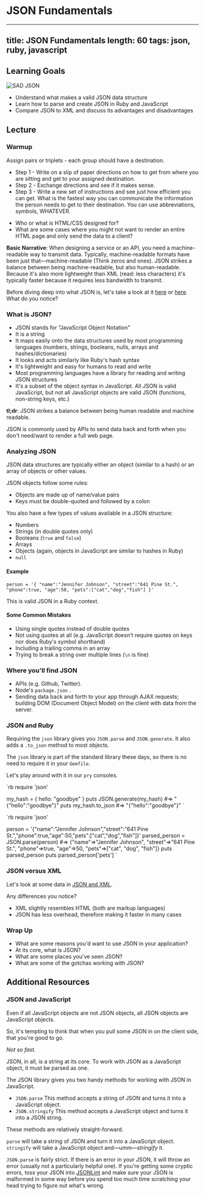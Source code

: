 # JSON Fundamentals

---
title: JSON Fundamentals
length: 60
tags: json, ruby, javascript
---

## Learning Goals


![SAD JSON](https://s-media-cache-ak0.pinimg.com/originals/32/7b/89/327b89ed22ccd2f75dfb9dd1241d830a.jpg)

* Understand what makes a valid JSON data structure
* Learn how to parse and create JSON in Ruby and JavaScript
* Compare JSON to XML and discuss its advantages and disadvantages

## Lecture

### Warmup

Assign pairs or triplets - each group should have a destination.

- Step 1 - Write on a slip of paper directions on how to get from where you are sitting and get to your assigned destination.
- Step 2 - Exchange directions and see if it makes sense.
- Step 3 - Write a new set of instructions and see just how efficient you can get. What is the fastest way you can communicate the information the person needs to get to their destination. You can use abbreviations, symbols, WHATEVER. 

* Who or what is HTML/CSS designed for?
* What are some cases where you might not want to render an entire HTML page and only send the data to a client?

**Basic Narrative**: When designing a service or an API, you need a machine-readable way to transmit data. Typically, machine-readable formats have been just that—machine-readable (Think zeros and ones). JSON strikes a balance between being machine-readable, but also human-readable. Because it's also more lightweight than XML (read: less characters) it's typically faster because it requires less bandwidth to transmit.

Before diving deep into what JSON is, let's take a look at it [here](https://developer.github.com/v3/git/commits) or [here](https://birdeck-api.herokuapp.com/api/v1/posts/2). What do you notice?

### What is JSON?

* JSON stands for "JavaScript Object Notation"
* It is a string
* It maps easily onto the data structures used by most programming languages (numbers, strings, booleans, nulls, arrays and hashes/dictionaries)  
* It looks and acts similarly like Ruby's hash syntax
* It's lightweight and easy for humans to read and write
* Most programming languages have a library for reading and writing JSON structures
* It's a subset of the object syntax in JavaScript. All JSON is valid JavaScript, but not all JavaScript objects are valid JSON (functions, non-string keys, etc.)

**tl;dr**: JSON strikes a balance between being human readable and machine readable.

JSON is commonly used by APIs to send data back and forth when you don't need/want to render a full web page.

### Analyzing JSON  

JSON data structures are typically either an object (similar to a hash) or an array of objects or other values.

JSON objects follow some rules:

* Objects are made up of name/value pairs
* Keys must be double-quoted and followed by a colon

You also have a few types of values available in a JSON structure:

* Numbers
* Strings (in double quotes only)
* Booleans (`true` and `false`)
* Arrays
* Objects (again, objects in JavaScript are similar to hashes in Ruby)
* `null`

#### Example

`
person = '{
  "name":"Jennifer Johnson",
  "street":"641 Pine St.",
  "phone":true,
  "age":50,
  "pets":["cat","dog","fish"]
}'
`

This is valid JSON in a Ruby context.

#### Some Common Mistakes

* Using single quotes instead of double quotes
* Not using quotes at all (e.g. JavaScript doesn't require quotes on keys nor does Ruby's symbol shorthand)
* Including a trailing comma in an array
* Trying to break a string over multiple lines (`\n` is fine)

### Where you'll find JSON

* APIs (e.g. Github, Twitter).
* Node's `package.json` .
* Sending data back and forth to your app through AJAX requests; building DOM (Document Object Model) on the client with data from the server.

### JSON and Ruby

Requiring the `json` library gives you `JSON.parse` and  `JSON.generate`. It also adds a `.to_json` method to most objects.

The `json` library is part of the standard library these days, so there is no need to require it in your `Gemfile`.

Let's play around with it in our `pry` consoles.

`rb
require 'json'

my_hash = { hello: "goodbye" }
puts JSON.generate(my_hash) #=> "{"hello":"goodbye"}"
puts  my_hash.to_json #=> "{"hello":"goodbye"}"
`

`rb
require 'json'

person = '{"name":"Jennifer Johnson","street":"641 Pine St.","phone":true,"age":50,"pets":["cat","dog","fish"]}'
parsed_person = JSON.parse(person) #=> {"name"=>"Jennifer Johnson", "street"=>"641 Pine St.", "phone"=>true, "age"=>50, "pets"=>["cat", "dog", "fish"]}
puts parsed_person
puts parsed_person['pets']
`

### JSON versus XML

Let's look at some data in [JSON and XML](../misc/xml_vs_json).

Any differences you notice?

*  XML slightly resembles HTML (both are markup languages)
*  JSON has less overhead, therefore making it faster in many cases

### Wrap Up

* What are some reasons you'd want to use JSON in your application?
* At its core, what is JSON?
* What are some places you've seen JSON?
* What are some of the gotchas working with JSON?

## Additional Resources
### JSON and JavaScript

Even if all JavaScript objects are not JSON objects, all JSON objects are JavaScript objects.

So, it's tempting to think that when you pull some JSON in on the client side, that you're good to go.

_Not so fast._

JSON, in all, is a string at its core. To work with JSON as a JavaScript object, it must be parsed as one.

The JSON library gives you two handy methods for working with JSON in JavaScript.

* `JSON.parse` This method accepts a string of JSON and turns it into a JavaScript object.
* `JSON.stringify` This method accepts a JavaScript object and turns it into a JSON string.

These methods are relatively straight-forward.

`parse` will take a string of JSON and turn it into a JavaScript object.
`stringify` will take a JavaScript object and—umm—_stringify_ it.

`JSON.parse` is fairly strict. If there is an error in your JSON, it will throw an error (usually not a particularly helpful one). If you're getting some cryptic errors, toss your JSON into [JSONLint](http://jsonlint.com/) and make sure your JSON is malformed in some way before you spend too much time scratching your head trying to figure out what's wrong.
